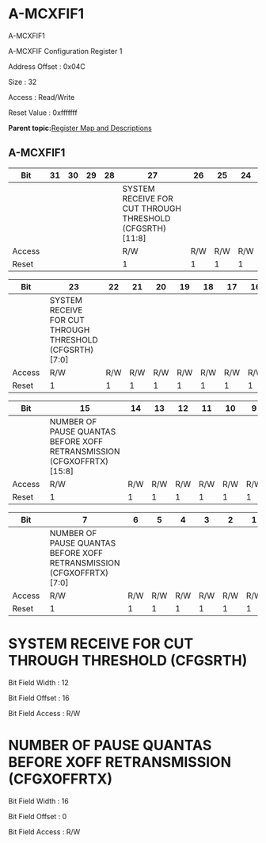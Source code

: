 # A-MCXFIF1

A-MCXFIF1

A-MCXFIF Configuration Register 1

Address Offset : 0x04C

Size : 32

Access : Read/Write

Reset Value : 0xfffffff

**Parent topic:**[Register Map and Descriptions](GUID-521EA668-4C02-4A74-927B-B4C8D92B9489.md)

## A-MCXFIF1

|Bit |31|30|29|28|27|26|25|24|
|----|---|---|---|---|---|---|---|---|
| | | | | |SYSTEM RECEIVE FOR CUT THROUGH THRESHOLD \(CFGSRTH\) \[11:8\]|
|Access | | | | |R/W|R/W|R/W|R/W|
|Reset | | | | |1|1|1|1|

|Bit |23|22|21|20|19|18|17|16|
|----|---|---|---|---|---|---|---|---|
| |SYSTEM RECEIVE FOR CUT THROUGH THRESHOLD \(CFGSRTH\) \[7:0\]|
|Access |R/W|R/W|R/W|R/W|R/W|R/W|R/W|R/W|
|Reset |1|1|1|1|1|1|1|1|

|Bit |15|14|13|12|11|10|9|8|
|----|---|---|---|---|---|---|---|---|
| |NUMBER OF PAUSE QUANTAS BEFORE XOFF RETRANSMISSION \(CFGXOFFRTX\) \[15:8\]|
|Access |R/W|R/W|R/W|R/W|R/W|R/W|R/W|R/W|
|Reset |1|1|1|1|1|1|1|1|

|Bit |7|6|5|4|3|2|1|0|
|----|---|---|---|---|---|---|---|---|
| |NUMBER OF PAUSE QUANTAS BEFORE XOFF RETRANSMISSION \(CFGXOFFRTX\) \[7:0\]|
|Access |R/W|R/W|R/W|R/W|R/W|R/W|R/W|R/W|
|Reset |1|1|1|1|1|1|1|1|

# SYSTEM RECEIVE FOR CUT THROUGH THRESHOLD \(CFGSRTH\)

Bit Field Width : 12

Bit Field Offset : 16

Bit Field Access : R/W

# NUMBER OF PAUSE QUANTAS BEFORE XOFF RETRANSMISSION \(CFGXOFFRTX\)

Bit Field Width : 16

Bit Field Offset : 0

Bit Field Access : R/W

